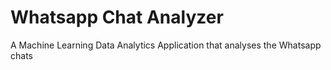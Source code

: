 #  Whatsapp Chat Analyzer
A Machine Learning Data Analytics Application that analyses the Whatsapp chats 
